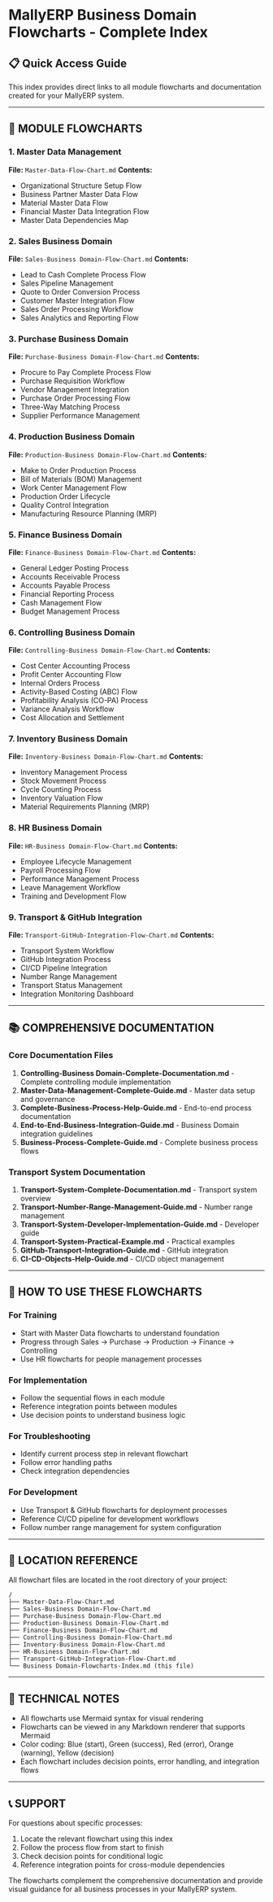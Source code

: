 # MallyERP Business Domain Flowcharts - Complete Index

## 📋 Quick Access Guide

This index provides direct links to all module flowcharts and documentation created for your MallyERP system.

---

## 🔄 MODULE FLOWCHARTS

### 1. Master Data Management
**File:** `Master-Data-Flow-Chart.md`
**Contents:**
- Organizational Structure Setup Flow
- Business Partner Master Data Flow
- Material Master Data Flow
- Financial Master Data Integration Flow
- Master Data Dependencies Map

### 2. Sales Business Domain
**File:** `Sales-Business Domain-Flow-Chart.md`
**Contents:**
- Lead to Cash Complete Process Flow
- Sales Pipeline Management
- Quote to Order Conversion Process
- Customer Master Integration Flow
- Sales Order Processing Workflow
- Sales Analytics and Reporting Flow

### 3. Purchase Business Domain
**File:** `Purchase-Business Domain-Flow-Chart.md`
**Contents:**
- Procure to Pay Complete Process Flow
- Purchase Requisition Workflow
- Vendor Management Integration
- Purchase Order Processing Flow
- Three-Way Matching Process
- Supplier Performance Management

### 4. Production Business Domain
**File:** `Production-Business Domain-Flow-Chart.md`
**Contents:**
- Make to Order Production Process
- Bill of Materials (BOM) Management
- Work Center Management Flow
- Production Order Lifecycle
- Quality Control Integration
- Manufacturing Resource Planning (MRP)

### 5. Finance Business Domain
**File:** `Finance-Business Domain-Flow-Chart.md`
**Contents:**
- General Ledger Posting Process
- Accounts Receivable Process
- Accounts Payable Process
- Financial Reporting Process
- Cash Management Flow
- Budget Management Process

### 6. Controlling Business Domain
**File:** `Controlling-Business Domain-Flow-Chart.md`
**Contents:**
- Cost Center Accounting Process
- Profit Center Accounting Flow
- Internal Orders Process
- Activity-Based Costing (ABC) Flow
- Profitability Analysis (CO-PA) Process
- Variance Analysis Workflow
- Cost Allocation and Settlement

### 7. Inventory Business Domain
**File:** `Inventory-Business Domain-Flow-Chart.md`
**Contents:**
- Inventory Management Process
- Stock Movement Process
- Cycle Counting Process
- Inventory Valuation Flow
- Material Requirements Planning (MRP)

### 8. HR Business Domain
**File:** `HR-Business Domain-Flow-Chart.md`
**Contents:**
- Employee Lifecycle Management
- Payroll Processing Flow
- Performance Management Process
- Leave Management Workflow
- Training and Development Flow

### 9. Transport & GitHub Integration
**File:** `Transport-GitHub-Integration-Flow-Chart.md`
**Contents:**
- Transport System Workflow
- GitHub Integration Process
- CI/CD Pipeline Integration
- Number Range Management
- Transport Status Management
- Integration Monitoring Dashboard

---

## 📚 COMPREHENSIVE DOCUMENTATION

### Core Documentation Files
1. **Controlling-Business Domain-Complete-Documentation.md** - Complete controlling module implementation
2. **Master-Data-Management-Complete-Guide.md** - Master data setup and governance
3. **Complete-Business-Process-Help-Guide.md** - End-to-end process documentation
4. **End-to-End-Business-Integration-Guide.md** - Business Domain integration guidelines
5. **Business-Process-Complete-Guide.md** - Complete business process flows

### Transport System Documentation
1. **Transport-System-Complete-Documentation.md** - Transport system overview
2. **Transport-Number-Range-Management-Guide.md** - Number range management
3. **Transport-System-Developer-Implementation-Guide.md** - Developer guide
4. **Transport-System-Practical-Example.md** - Practical examples
5. **GitHub-Transport-Integration-Guide.md** - GitHub integration
6. **CI-CD-Objects-Help-Guide.md** - CI/CD object management

---

## 🎯 HOW TO USE THESE FLOWCHARTS

### For Training
- Start with Master Data flowcharts to understand foundation
- Progress through Sales → Purchase → Production → Finance → Controlling
- Use HR flowcharts for people management processes

### For Implementation
- Follow the sequential flows in each module
- Reference integration points between modules
- Use decision points to understand business logic

### For Troubleshooting
- Identify current process step in relevant flowchart
- Follow error handling paths
- Check integration dependencies

### For Development
- Use Transport & GitHub flowcharts for deployment processes
- Reference CI/CD pipeline for development workflows
- Follow number range management for system configuration

---

## 📍 LOCATION REFERENCE

All flowchart files are located in the root directory of your project:

```
/
├── Master-Data-Flow-Chart.md
├── Sales-Business Domain-Flow-Chart.md
├── Purchase-Business Domain-Flow-Chart.md
├── Production-Business Domain-Flow-Chart.md
├── Finance-Business Domain-Flow-Chart.md
├── Controlling-Business Domain-Flow-Chart.md
├── Inventory-Business Domain-Flow-Chart.md
├── HR-Business Domain-Flow-Chart.md
├── Transport-GitHub-Integration-Flow-Chart.md
└── Business Domain-Flowcharts-Index.md (this file)
```

---

## 🔧 TECHNICAL NOTES

- All flowcharts use Mermaid syntax for visual rendering
- Flowcharts can be viewed in any Markdown renderer that supports Mermaid
- Color coding: Blue (start), Green (success), Red (error), Orange (warning), Yellow (decision)
- Each flowchart includes decision points, error handling, and integration flows

---

## 📞 SUPPORT

For questions about specific processes:
1. Locate the relevant flowchart using this index
2. Follow the process flow from start to finish
3. Check decision points for conditional logic
4. Reference integration points for cross-module dependencies

The flowcharts complement the comprehensive documentation and provide visual guidance for all business processes in your MallyERP system.